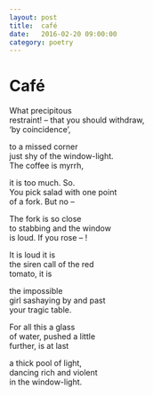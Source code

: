 ```yaml
---
layout: post
title:  café
date:   2016-02-20 09:00:00
category: poetry
---
```

<h1>Café</h1>

What precipitous  
restraint! – that you should withdraw,  
‘by coincidence’,

to a missed corner  
just shy of the window-light.  
The coffee is myrrh,

it is too much. So.  
You pick salad with one point  
of a fork. But no –

The fork is so close  
to stabbing and the window  
is loud. If you rose – !

It is loud it is  
the siren call of the red  
tomato, it is 

the impossible  
girl sashaying by and past  
your tragic table.

For all this a glass  
of water, pushed a little  
further, is at last

a thick pool of light,  
dancing rich and violent  
in the window-light.





 

